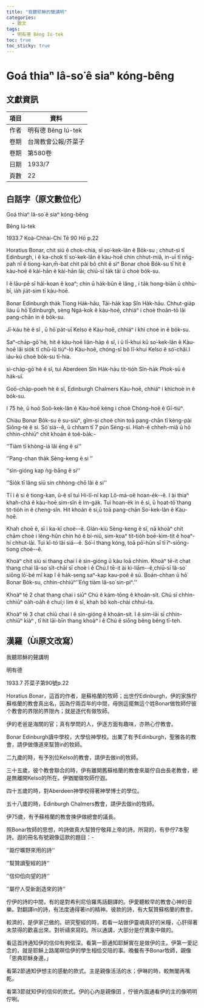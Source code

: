 ```yaml
---
title: "我聽耶穌的聲講明"
categories:
  - 散文
tags:
  - 明有德 Bêng Iú-tek
toc: true
toc_sticky: true
---
```


# Goá thiaⁿ Iâ-so͘ ê siaⁿ kóng-bêng

## 文獻資訊

| 項目 | 資料 |
|---|---|
| 作者 | 明有德 Bêng Iú-tek |
| 卷期 | 台灣教會公報/芥菜子 |
| 卷期 | 第580卷 |
| 日期 | 1933/7 |
| 頁數 | 22 |

## 白話字（原文數位化）

Goá thiaⁿ Iâ-so͘ ê siaⁿ kóng-bêng

Bêng Iú-tek

1933.7 Koà-Chhài-Chí Tē 90 Hō p.22

Horatius Bonar, chit siú ê chok-chiá, sī so͘-kek-lân ê Bo̍k-su ; chhut-sì tī Edinburgh, i ê ka-chok tī so͘-kek-lân ê kàu-hoē chin chhut-miâ, in-uī tī nn̄g-pah nî ê tiong-kan,m̄-bat chit pái bô chit ê sìⁿ Bonar choè Bo̍k-su tī hit ê kàu-hoē ê kài-hān ê kài-hān lāi; chiū-sī ta̍k tāi ū choè bo̍k-su.

I ê lāu-pē sī hái-koan ê koaⁿ; chin ū ha̍k-būn ê lâng , i ta̍k hong-biān ū chhù-bī, ia̍h jia̍t-sim tī kàu-hoē.

Bonar Edinburgh tha̍k Tiong Ha̍k-hāu, Tāi-ha̍k kap Sîn Ha̍k-hāu. Chhut-gia̍p liáu ū hō͘ Edinburgh, sèng Ngá-kok ê kàu-hoē, chhiáⁿ i choè thoân-tō lâi pang-chān in ê bo̍k-su.

Jī-káu hè ê sî , ū hō͘ pa̍t-uī Kelso ê Kàu-hoē, chhiáⁿ i khì choè in ê bo̍k-su.

Saⁿ-cha̍p-gō͘ hè, hit ê kàu-hoē liân-ha̍p ê sî, i ū lī-khui kū so͘-kek-lân ê Kàu-hoē lâi sio̍k tī chū-iû tiúⁿ-ló Kàu-hoē, chóng-sī bô lī-khui Kelso ê só͘-chāi.I iáu-kú choè bo̍k-su tī-hia.

sì-cha̍p-gō͘ hè ê sî, tuì Aberdeen Sîn Ha̍k-hāu tit-tio̍h Sîn-ha̍k Phok-sū ê ha̍k-uī.

Goō-cha̍p-poeh hè ê sî, Edinburgh Chalmers Kàu-hoē, chhiáⁿ i khìchoè in ê bo̍k-su.

I 75 hè, ū hoō Soō-kek-lân ê Kàu-hoē kéng i choè Chóng-hoē ê Gī-tiúⁿ.

Chiàu Bonar Bo̍k-su ê su-siúⁿ, gîm-si choè chin toā pang-chān tī kèng-pài Siōng-tè ê si. Só͘ siá--ê, ū chham tī 7 pún Sèng-si. Hiah-ê chheh-miâ ū hō chhin-chhiūⁿ chit khoán ê toê-ba̍k:-

‘'Tiàm tī khòng-iá lâi ēng ê si''

‘'Pang-chan tha̍k Sèng-keng ê si ‘'

‘'sìn-gióng kap ǹg-bāng ê si''

‘'Sio̍k tī lâng siū sin chhòng-chō lâi ê si''

Tī i ê si ê tiong-kan, ū-ê sī tuì Hi-lī-nî kap Lô-má-oē hoan-e̍k--ê. I ài thiaⁿ khah-chá ê kàu-hoē sim-sîn ê im-ga̍k. Tuì hoan-e̍k in ê si, ū hoat-tō͘ thang tit-tio̍h in ê cheng-sîn. Hit khoán ê si,ū toā pang-chān So͘-kek-lân ê Kàu-hoē.

Khah choē ê, sī i ka-kī choè--ê. Gián-kiù Sèng-keng ê sî, nā khoàⁿ chi̍t chām choè i lêng-hûn chin hó ê bí-niû, sim-koaⁿ tit-tio̍h boē-kìm-tit ê hoaⁿ-hí chhut-lâi. Tuì kî-tó lâi siá--ê. Só͘-í thang kóng, toā pō͘-hūn sī tī īⁿ-siōng-tiong choè--ê.

Khoàⁿ chit siú si thang chai i ê sìn-gióng ū kàu loā chhim. Khoàⁿ tē-it chat thang chai Iâ-so͘ si̍t-chāi sī choè i ê Chú.I tē-it ài kì-liām--ê,chiū-sī Iâ-so͘ siōng lō͘-bé mî kap I ê ha̍k-seng saⁿ-kap kau-poê ê sū. Boán-chhan ū hō͘ Bonar Bo̍k-su, chhin-chhiūⁿ''Eńg tiàm Iâ-so͘ sin-piⁿ.''

Khoàⁿ tē 2 chat thang chai i siūⁿ Chú ê kám-tōng ê khoán-si̍t. Chú sī chhin-chhiūⁿ oa̍h-oa̍h ê chuí;i lim ê sî, khah bô koh-chài chhuì-ta.

Khoàⁿ tē 3 chat chiū chai i ê sìn-gióng ê khoán-sit. I ê sim-lāi sī chhin-chhiūⁿ kiàⁿ , tī hit lāi-bīn thang khoàⁿ i ê Chú ê siōng bêng bêng tī-teh.

## 漢羅（Ùi原文改寫）

我聽耶穌的聲講明

明有德

1933.7 芥菜子第90號p.22

Horatius Bonar，這首的作者，是蘇格蘭的牧師；出世佇Edinburgh，伊的家族佇蘇格蘭的教會真出名，因為佇兩百年的中間，毋捌這擺無這个姓Bonar做牧師佇彼个教會的界限的界限內；就是逐代有做牧師。

伊的老爸是海關的官；真有學問的人，伊逐方面有趣味，亦熱心佇教會。

Bonar Edinburgh讀中學校，大學佮神學校。出業了有予Edinburgh，聖雅各的教會，請伊做傳道來幫贊in的牧師。

二九歲的時，有予別位Kelso的教會，請伊去做in的牧師。

三十五歲，彼个教會聯合的時，伊有離開舊蘇格蘭的教會來屬佇自由長老教會，總是無離開Kelso的所在。伊猶閣做牧師佇遐。

四十五歲的時，對Aberdeen神學校得著神學博士的學位。

五十八歲的時，Edinburgh Chalmers教會，請伊去做in的牧師。

伊75歲，有予蘇格蘭的教會揀伊做總會的議長。

照Bonar牧師的思想，吟詩做真大幫贊佇敬拜上帝的詩。所寫的，有參佇7本聖詩。遐的冊名有號親像這款的題目：-

‘'踮佇曠野來用的詩‘'

‘'幫贊讀聖經的詩‘'

‘'信仰佮向望的詩‘'

‘'屬佇人受新創造來的詩‘'

佇伊的詩的中間，有的是對希利尼佮羅馬話翻譯的。伊愛聽較早的教會心神的音樂。對翻譯in的詩，有法度通得著in的精神。彼款的詩，有大幫贊蘇格蘭的教會。

較濟的，是伊家己做的。研究聖經的時，若看一站做伊靈魂真好的米糧，心肝得著未禁得的歡喜出來。對祈禱來寫的。所以通講，大部分是佇異象中做的。

看這首詩通知伊的信仰有夠偌深。看第一節通知耶穌實在是做伊的主。伊第一愛記念的，就是耶穌上路尾暝佮伊的學生相佮交陪的事。晚餐有予Bonar牧師，親像「恩典耶穌身邊。」

看第2節通知伊想主的感動的款式。主是親像活活的水；伊啉的時，較無閣再嘴乾。

看第3節就知伊的信仰的款式。伊的心內是親像囝 ，佇彼內面通看伊的主的像明明佇咧。
